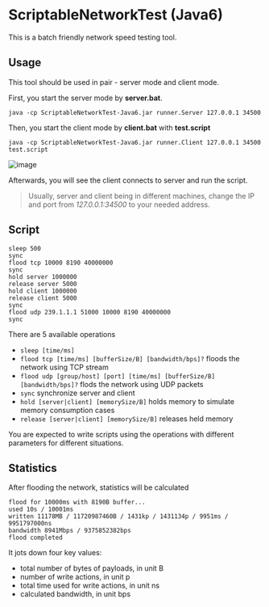 # ScriptableNetworkTest (Java6)
This is a batch friendly network speed testing tool.

## Usage
This tool should be used in pair - server mode and client mode.

First, you start the server mode by **server.bat**.
````
java -cp ScriptableNetworkTest-Java6.jar runner.Server 127.0.0.1 34500
````

Then, you start the client mode by **client.bat** with **test.script**
````
java -cp ScriptableNetworkTest-Java6.jar runner.Client 127.0.0.1 34500 test.script
````

![image](https://raw.githubusercontent.com/tommy-iasia/ScriptableNetworkTest-Java6/master/screen.png)

Afterwards, you will see the client connects to server and run the script.

> Usually, server and client being in different machines, change the IP and port from *127.0.0.1:34500* to your needed address.

## Script
````
sleep 500
sync
flood tcp 10000 8190 40000000
sync
hold server 1000000
release server 5000
hold client 1000000
release client 5000
sync
flood udp 239.1.1.1 51000 10000 8190 40000000
sync
````

There are 5 available operations

- `sleep [time/ms]`
- `flood tcp [time/ms] [bufferSize/B] [bandwidth/bps]?` floods the network using TCP stream
- `flood udp [group/host] [port] [time/ms] [bufferSize/B] [bandwidth/bps]?` flods the network using UDP packets
- `sync` synchronize server and client
- `hold [server|client] [memorySize/B]` holds memory to simulate memory consumption cases
- `release [server|client] [memorySize/B]` releases held memory

You are expected to write scripts using the operations with different parameters for different situations.

## Statistics
After flooding the network, statistics will be calculated
````
flood for 10000ms with 8190B buffer...
used 10s / 10001ms
written 11178MB / 11720987460B / 1431kp / 1431134p / 9951ms / 9951797000ns
bandwidth 8941Mbps / 9375852382bps
flood completed
````
It jots down four key values:
- total number of bytes of payloads, in unit B
- number of write actions, in unit p
- total time used for write actions, in unit ns
- calculated bandwidth, in unit bps
